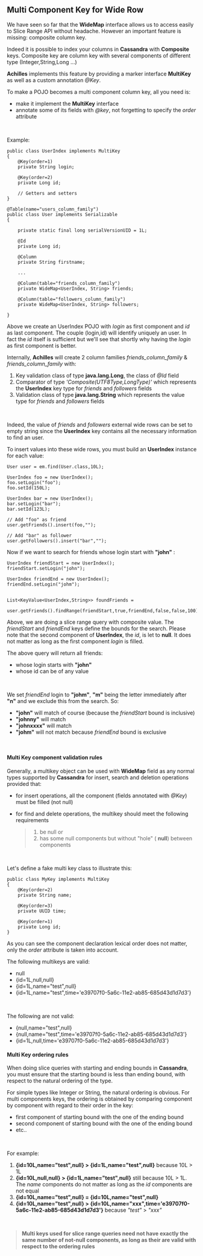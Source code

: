 ## Multi Component Key for Wide Row

 We have seen so far that the **WideMap** interface allows us to access easily to Slice Range API without headache. However an important
 feature is missing: composite column key.
 
 Indeed it is possible to index your columns in **Cassandra** with **Composite** keys. Composite key are column key with several 
 components of different type (Integer,String,Long ...)
 
 **Achilles** implements this feature by providing a marker interface **MultiKey** as well as a custom annotation *@Key*.
 
 To make a POJO becomes a multi component column key, all you need is:
 
 - make it implement the **MultiKey** interface
 - annotate some of its fields with *@key*, not forgetting to specify the *order* attribute
<br/>

Example:

	public class UserIndex implements MultiKey
	{
		@Key(order=1)
		private String login;
		
		@Key(order=2)
		private Long id;
	
		// Getters and setters
	}
	
	@Table(name="users_column_family")
	public class User implements Serializable
	{

		private static final long serialVersionUID = 1L;

		@Id
		private Long id;

		@Column
		private String firstname;
		
		...
		
		@Column(table="friends_column_family")
		private WideMap<UserIndex, String> friends; 

		@Column(table="followers_column_family")
		private WideMap<UserIndex, String> followers;
	
	}

 Above we create an UserIndex POJO with *login* as first component and *id* as last component. The couple (login,id) will identify 
 uniquely an user. In fact the *id* itself is sufficient but we'll see that shortly why having the *login* as first component is 
 better.


 Internally,  **Achilles** will create 2 column families *friends\_column\_family* & *friends\_column\_family* with:
 
 1. Key validation class of type **java.lang.Long**, the class of *@Id* field
 2. Comparator of type *'Composite(UTF8Type,LongType)'* which represents the **UserIndex** key type for *friends* and *followers* fields
 3. Validation class of type **java.lang.String**  which represents the value type for *friends* and *followers* fields
<br/>
 
Indeed, the value of *friends* and *followers* external wide rows can be set to empty string since the **UserIndex** key contains
 all the necessary information to find an user.
 
 To insert values into these wide rows, you must build an **UserIndex** instance for each value:
 
	User user = em.find(User.class,10L);
	
	UserIndex foo = new UserIndex();
	foo.setLogin("foo");
	foo.setId(150L);
	
	UserIndex bar = new UserIndex();
	bar.setLogin("bar");
	bar.setId(123L);
	
	// Add "foo" as friend
	user.getFriends().insert(foo,"");
	
	// Add "bar" as follower
	user.getFollowers().insert("bar","");
	

 Now if we want to search for friends whose login start with **"john"** :

	UserIndex friendStart = new UserIndex();
	friendStart.setLogin("john");
	
	UserIndex friendEnd = new UserIndex();
	friendEnd.setLogin("johm");
	
	
	List<KeyValue<UserIndex,String>> foundFriends = 
		user.getFriends().findRange(friendStart,true,friendEnd,false,false,100);
	
 Above, we are doing a slice range query with composite value. The *friendStart* and *friendEnd* keys define the bounds for the
 search. Please note that the second component of **UserIndex**, the *id*, is let to **null**. It does not matter as long as the first
 component *login* is filled.
 
 The above query will return all friends:
 
 - whose login starts with **"john"**
 - whose id can be of any value
<br/>

We set *friendEnd* login to **"johm"**, **"m"** being the letter immediately after **"n"** and we exclude this from the search. So:
 
 - **"john"** will match of course (because the *friendStart* bound is inclusive)
 - **"johnny"** will match
 - **"johnxxxx"** will match
 - **"johm"** will not match because *friendEnd* bound is exclusive
<br/>

#### Multi Key component validation rules
 
 Generally, a multikey object can be used with **WideMap** field as any normal types supported by **Cassandra** for insert,
search and deletion operations provided that:
 
 - for insert operations, all the component (fields annotated with *@Key*) must be filled (not null)
 - for find and delete operations, the multikey should meet the following requirements
 
	>	1. be null or	
	> 	2. has some null components but without "hole" ( **null**) between components
<br/>

Let's define a fake multi key class to illustrate this:

	public class MyKey implements MultiKey
	{	
		@Key(order=2)
		private String name;
	
		@Key(order=3)
		private UUID time;
		
		@Key(order=1)
		private Long id;
	}
	
 As you can see the component declaration lexical order does not matter, only the *order* attribute is taken into account.
 
 The following multikeys are valid:
 
 - null
 - {id=1L,null,null}
 - {id=1L,name="test",null}
 - {id=1L,name="test",time='e39707f0-5a6c-11e2-ab85-685d43d1d7d3'}
<br/>
 
The following are not valid:

 - {null,name="test",null}
 - {null,name="test",time='e39707f0-5a6c-11e2-ab85-685d43d1d7d3'}
 - {id=1L,null,time='e39707f0-5a6c-11e2-ab85-685d43d1d7d3'}
 
 
#### Multi Key ordering rules 

 When doing slice queries with starting and ending bounds in **Cassandra**, you must ensure that the starting bound is less
 than ending bound, with respect to the natural ordering of the type.

 For simple types like Integer or String, the natural ordering is obvious. For multi components keys, the ordering is obtained
 by comparing component by component with regard to their order in the key:

 - first component of starting bound with the one of the ending bound
 - second component of starting bound with the one of the ending bound
 - etc..
<br/>

For example:

 1. **{id=10L,name="test",null} > {id=1L,name="test",null}** because 10L > 1L
 2. **{id=10L,null,null} > {id=1L,name="test",null}** still because 10L > 1L. The *name* components do not matter as long as the *id* components
    are	not equal
 3. **{id=10L,name="test",null} = {id=10L,name="test",null}** 
 4. **{id=10L,name="test",null} > {id=10L,name="xxx",time='e39707f0-5a6c-11e2-ab85-685d43d1d7d3'}**  because _"test"_ > _"xxx"_
<br/>

>	**Multi keys used for slice range queries need not have exactly the same number of not-null components, as long as their are valid with respect to the ordering rules**


 
 	
	
